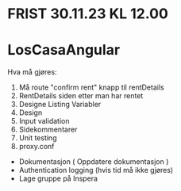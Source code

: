 # FRIST 30.11.23 KL 12.00
# LosCasaAngular 

Hva må gjøres:
1. Må route "confirm rent" knapp til rentDetails
2. RentDetails siden etter man har rentet
3. Designe Listing Variabler
4. Design
5. Input validation
6. Sidekommentarer 
7. Unit testing
8. proxy.conf
   
- Dokumentasjon ( Oppdatere dokumentasjon )
- Authentication logging (hvis tid må ikke gjøres)
- Lage gruppe på Inspera
